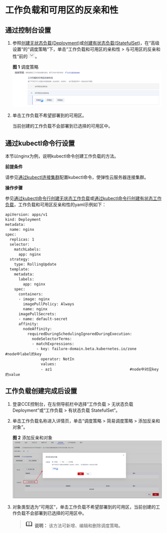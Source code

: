 # 工作负载和可用区的反亲和性<a name="cce_01_0229"></a>

## 通过控制台设置<a name="section13854613443"></a>

1.  参照[创建无状态负载\(Deployment\)](创建无状态负载(Deployment)-40.md)或[创建有状态负载\(StatefulSet\)](创建有状态负载(StatefulSet)-41.md)，在“高级设置“的“调度策略“下，单击“工作负载和可用区的亲和性 \> 与可用区的反亲和性“前的![](figures/icon-pull-down-63.png)。

    **图 1**  调度策略<a name="fig15240556122815"></a>  
    ![](figures/调度策略-64.png "调度策略-64")

2.  单击工作负载不希望部署到的可用区。

    当前创建的工作负载不会部署到已选择的可用区中。


## 通过kubectl命令行设置<a name="section102822029173111"></a>

本节以nginx为例，说明kubectl命令创建工作负载的方法。

**前提条件**

请参见[通过kubectl连接集群](通过kubectl连接集群-7.md)配置kubectl命令，使弹性云服务器连接集群。

**操作步骤**

参见[通过kubectl命令行创建无状态工作负载](创建无状态负载(Deployment)-40.md#section155246177178)或[通过kubectl命令行创建有状态工作负载](创建有状态负载(StatefulSet)-41.md#section113441881214)，工作负载和可用区反亲和性的yaml示例如下：

```
apiVersion: apps/v1
kind: Deployment
metadata:
  name: nginx
spec:
  replicas: 1
  selector:
    matchLabels:
      app: nginx
  strategy:
    type: RollingUpdate
  template:
    metadata:
      labels:
        app: nginx
    spec:
      containers:
      - image: nginx 
        imagePullPolicy: Always
        name: nginx
      imagePullSecrets:
      - name: default-secret
      affinity:
        nodeAffinity:
          requiredDuringSchedulingIgnoredDuringExecution:
            nodeSelectorTerms:
            - matchExpressions:
              - key: failure-domain.beta.kubernetes.io/zone       #node中label的key   
                operator: NotIn        
                values:
                - az1                                   #node中对应key的value
```

## 工作负载创建完成后设置<a name="section1914684415"></a>

1.  登录CCE控制台，在左侧导航栏中选择“工作负载 \> 无状态负载 Deployment”或“工作负载 \> 有状态负载 StatefulSet”。
2.  单击工作负载名称进入详情页，单击“调度策略 \> 简易调度策略 \> 添加反亲和对象”。

    **图 2**  添加反亲和对象<a name="fig2029255193016"></a>  
    ![](figures/添加反亲和对象.png "添加反亲和对象")

3.  对象类型选为“可用区”，单击工作负载不希望部署到的可用区，当前创建的工作负载不会部署到已选择的可用区中。

    >![](public_sys-resources/icon-note.gif) **说明：** 
    >该方法可新增、编辑和删除调度策略。


